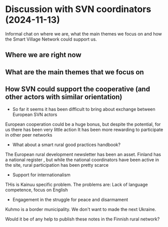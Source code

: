 # Discussion with SVN coordinators (2024-11-13)

Informal chat on where we are, what the main themes we focus on and how the Smart Village Network could support us. 
  
## Where we are right now

## What are the main themes that we focus on

## How SVN could support the cooperative (and other actors with similar orientation)




* So far it seems it has been difficult to bring about exchange between European SVN actors

European cooperation could be a huge bonus, but despite the potential, for us there has been very little action
It has been more rewarding to participate in other peer networks
  
* What about a smart rural good practices handbook?

The European rural development newsletter has been an asset.
Finland has a national register , but while the national coordinators have been active in the site, rural participation has been pretty scarce
  
* Support for internationalism

THis is Kainuu specific problem. The problems are: Lack of language competence, focus on English
  
* Engagement in the struggle for peace and disarmament

Kuhmo is a border municipality. We don't want to made the next Ukraine.  
  
Would it be of any help to publish these notes in the Finnish rural network?
